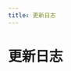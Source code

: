 ```yaml
---
title: 更新日志
---
```


# 更新日志

<p></p> 

<template>
  <a-timeline>
    <a-timeline-item>
      v1.1.1
      <p>
        更新内容：<br/>
        &emsp;- <a-tag color="green">优化</a-tag> 优化侧边栏标题过长时鼠标悬停的显示效果；<br/>
        &emsp;- <a-tag color="purple">修复</a-tag> 修复移动端侧边栏按钮展开状态显示异常的BUG；<br/>
      </p>
    </a-timeline-item>
    <a-timeline-item>
      v1.1.0
      <p>
        更新内容：<br/>
        &emsp;- <a-tag color="orange">新增</a-tag> 新增 Repo 状态图标；<br/>
        &emsp;- <a-tag color="green">优化</a-tag> 更改依赖版本号至最新版本。<br/>
      </p>
    </a-timeline-item>
    <a-timeline-item>
      v1.0.1
      <p>
        更新内容：<br/>
        &emsp;- <a-tag color="purple">修复</a-tag> 修复代码块显示 css/cpp/c 语言标识异常的BUG；<br/>
        &emsp;- <a-tag color="green">优化</a-tag> 优化其他细节。<br/>
      </p>
    </a-timeline-item>
    <a-timeline-item>
      v1.0.0
      <a-tag color="green">正式版</a-tag>
      <p>
        更新内容：<br/>
        &emsp;- <a-tag color="orange">新增</a-tag> 添加侧边栏广告位，支持三种显示状态（图片、图文、招待显示）； <br/>
        &emsp;- <a-tag color="orange">新增</a-tag> 新增首页次级按钮，即首页按钮最大支持数为 2 个；<br/>
        &emsp;- <a-tag color="green">优化</a-tag> 优化返回顶部按钮可自定义开启；<br/>
        &emsp;- <a-tag color="purple">修复</a-tag> 修复导航栏因 title 过长而显示异常的BUG；<br/>
        &emsp;- <a-tag color="purple">修复</a-tag> 修复其他可能存在问题的BUG。<br/>
      </p>
    </a-timeline-item>
    <a-timeline-item>
      v0.1.2
      <a-tag color="blue">公测版</a-tag>
      <p>
        更新内容：<br/>
        &emsp;- <a-tag color="purple">修复</a-tag> 修复导航栏菜单在某些情况未能正确激活当前菜单项的问题；<br/>
      </p>
    </a-timeline-item>
    <a-timeline-item>
      v0.1.1
      <a-tag color="blue">公测版</a-tag>
      <p>
        更新内容：<br/>
        &emsp;- <a-tag color="green">优化</a-tag> 优化移动端侧边栏显示效果；<br/>
        &emsp;- <a-tag color="green">优化</a-tag> 优化移动端搜索和菜单图标显示效果。<br/>
      </p>
    </a-timeline-item>
    <a-timeline-item>
      v0.1.0
      <a-tag color="blue">公测版</a-tag>
      <p>
        更新内容：<br/>
        &emsp;- <a-tag color="orange">新增</a-tag> 搭载 Ant Design 组件，在 .md 中直接使用； <br/>
        &emsp;- <a-tag color="orange">新增</a-tag> 添加底部栏，最大支持 4 个栏目数；<br/>
        &emsp;- <a-tag color="green">优化</a-tag> 统一预处理器，使用兼容 Ant Design 样式的 Less 语法；<br/>
        &emsp;- <a-tag color="green">优化</a-tag> 优化内置的提示、警告、危险块的显示效果；<br/>
        &emsp;- <a-tag color="green">优化</a-tag> 优化代码块、行内代码、Blockquote等显示效果；<br/>
        &emsp;- <a-tag color="green">优化</a-tag> 优化首页、导航菜单、Github徽标、侧边栏等显示效果；<br/>
        &emsp;- <a-tag color="green">优化</a-tag> 优化移动端显示以及动画效果；<br/>
        &emsp;- <a-tag color="purple">修复</a-tag> 修复其他可能存在问题的BUG。<br/>
      </p>
    </a-timeline-item>
  </a-timeline>
</template>
